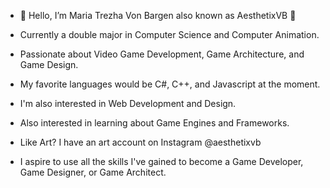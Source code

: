 - 👋 Hello, I’m Maria Trezha Von Bargen also known as AesthetixVB 🎀

- Currently a double major in Computer Science and Computer Animation.
- Passionate about Video Game Development, Game Architecture, and Game Design.
- My favorite languages would be C#, C++, and Javascript at the moment.
- I'm also interested in Web Development and Design.
- Also interested in learning about Game Engines and Frameworks.

- Like Art? I have an art account on Instagram @aesthetixvb

- I aspire to use all the skills I've gained to become a Game Developer, Game Designer, or Game Architect.
  
